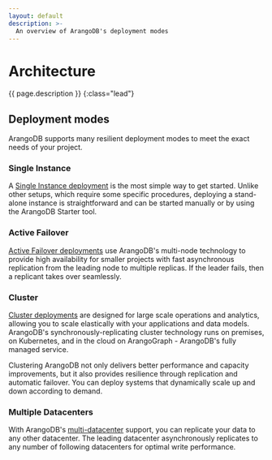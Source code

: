```yaml
---
layout: default
description: >-
  An overview of ArangoDB's deployment modes
---
```

# Architecture

{{ page.description }}
{:class="lead"}

## Deployment modes

ArangoDB supports many resilient deployment modes to meet the exact needs of
your project. 

### Single Instance

A [Single Instance deployment](deployment-single-instance.html) is the most simple way
to get started. Unlike other setups, which require some specific procedures,
deploying a stand-alone instance is straightforward and can be started manually
or by using the ArangoDB Starter tool.   

### Active Failover

[Active Failover deployments](deployment-active-failover.html) use ArangoDB's
multi-node technology to provide high availability for smaller projects with
fast asynchronous replication from the leading node to multiple replicas.
If the leader fails, then a replicant takes over seamlessly.

### Cluster

[Cluster deployments](deployment-cluster.html) are designed for large scale
operations and analytics, allowing you to scale elastically with your
applications and data models. ArangoDB's synchronously-replicating cluster
technology runs on premises, on Kubernetes, and in the cloud on ArangoGraph - 
ArangoDB's fully managed service. 

Clustering ArangoDB not only delivers better performance and capacity improvements,
but it also provides resilience through replication and automatic failover.
You can deploy systems that dynamically scale up and down according to demand.

### Multiple Datacenters

With ArangoDB's [multi-datacenter](arangosync.html) support, you can replicate
your data to any other datacenter. The leading datacenter asynchronously
replicates to any number of following datacenters for optimal write performance.
